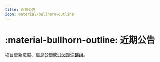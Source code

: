 ```yaml
---
title: 近期公告
icon: material/bullhorn-outline
---
```


# :material-bullhorn-outline: 近期公告

项目更新进度、信息公告或[订阅邮件群组](../contact.md)。
